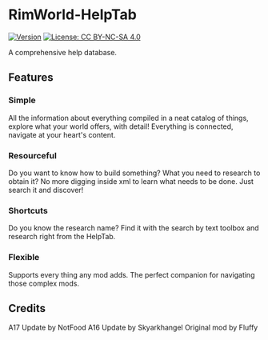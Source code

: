 # RimWorld-HelpTab

[![Version](https://img.shields.io/badge/Rimworld-A17-green.svg)](http://rimworldgame.com/)
[![License: CC BY-NC-SA 4.0](https://img.shields.io/badge/License-CC%20BY--NC--SA%204.0-blue.svg)](http://creativecommons.org/licenses/by-nc-sa/4.0/)

A comprehensive help database.

## Features
### Simple
All the information about everything compiled in a neat catalog of things, explore what your world offers, with detail! Everything is connected, navigate at your heart's content.

### Resourceful
Do you want to know how to build something? What you need to research to obtain it? No more digging inside xml to learn what needs to be done. Just search it and discover!

### Shortcuts
Do you know the research name? Find it with the search by text toolbox and research right from the HelpTab.

### Flexible
Supports every thing any mod adds. The perfect companion for navigating those complex mods.

## Credits
A17 Update by NotFood
A16 Update by Skyarkhangel
Original mod by Fluffy
